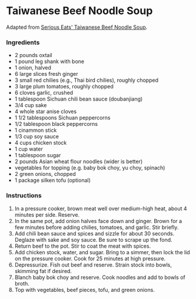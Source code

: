# Taiwanese Beef Noodle Soup

Adapted from [Serious Eats' Taiwanese Beef Noodle Soup](http://www.seriouseats.com/recipes/2014/01/taiwan-eats-taiwanese-beef-noodle-soup-recipe.html).

### Ingredients

- 2 pounds oxtail
- 1 pound leg shank with bone
- 1 onion, halved
- 6 large slices fresh ginger
- 3 small red chilies (e.g., Thai bird chilies), roughly chopped
- 3 large plum tomatoes, roughly chopped
- 6 cloves garlic, crushed
- 1 tablespoon Sichuan chili bean sauce (doubanjiang)
- 3/4 cup sake
- 4 whole star anise cloves
- 1 1/2 tablespoons Sichuan peppercorns
- 1/2 tablespoon black peppercorns
- 1 cinammon stick
- 1/3 cup soy sauce
- 4 cups chicken stock
- 1 cup water
- 1 tablespoon sugar
- 2 pounds Asian wheat flour noodles (wider is better)
- vegetables for topping (e.g. baby bok choy, yu choy, spinach)
- 2 green onions, chopped
- 1 package silken tofu (optional)

### Instructions

1. In a pressure cooker, brown meat well over medium-high heat, about 4 minutes per side. Reserve.
2. In the same pot, add onion halves face down and ginger. Brown for a few minutes before adding chilies, tomatoes, and garlic. Stir briefly.
4. Add chili bean sauce and spices and sizzle for about 30 seconds. Deglaze with sake and soy sauce. Be sure to scrape up the fond.
5. Return beef to the pot. Stir to coat the meat with spices.
6. Add chicken stock, water, and sugar. Bring to a simmer, then lock the lid on the pressure cooker. Cook for 25 minutes at high pressure.
7. Depressurize. Fish out beef and reserve. Strain stock into bowls, skimming fat if desired.
8. Blanch baby bok choy and reserve. Cook noodles and add to bowls of broth.
9. Top with vegetables, beef pieces, tofu, and green onions.
